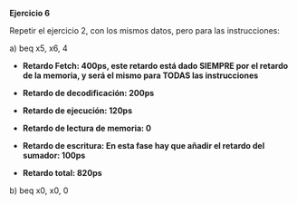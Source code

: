 **Ejercicio 6**

Repetir el ejercicio 2, con los mismos datos, pero para las instrucciones:

a) beq x5, x6, 4

* **Retardo Fetch: 400ps, este retardo está dado SIEMPRE por el retardo de la memoria, y será el mismo para TODAS las instrucciones**

* **Retardo de decodificación: 200ps**

* **Retardo de ejecución: 120ps**

* **Retardo de lectura de memoria: 0**

* **Retardo de escritura: En esta fase hay que añadir el retardo del sumador: 100ps**

* **Retardo total: 820ps**

b) beq x0, x0, 0
